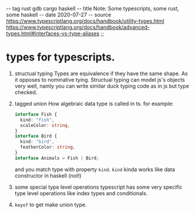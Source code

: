 -- tag rust gdb cargo haskell
-- title Note: Some typescripts, some rust, some haskell
-- date 2020-07-27
-- source https://www.typescriptlang.org/docs/handbook/utility-types.html
          https://www.typescriptlang.org/docs/handbook/advanced-types.html#interfaces-vs-type-aliases
;;
# types for typescripts.
1. structual typing
    Types are equivalence if they have the same shape. As it opposes to nominative tying.
    Structual typing can model js's objects very well, namly you can write similar
    duck typing code as in js but type checked.

2. tagged union
    How algebraic data type is called in ts.
    for example:
    ```typescript
    interface Fish {
      kind: "fish",
      scaleColor: string,
    }
    interface Bird {
      kind: "bird",
      featherColor: string,
    }
    interface Animals = Fish | Bird;
    ```
    and you match type with property `kind`. `kind` kinda works like data constructor in haskell (not!)

3. some special type level operations
    typescript has some very specific type level operations like index types and conditionals.

3. `keyof` to get make union type.


